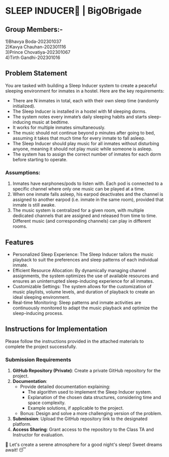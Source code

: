 # SLEEP INDUCER🌙 | BigOBrigade

## Group Members:-

1)Bhavya Boda-202301037                                                                                                                                             
2)Kavya Chauhan-202301116                                                                                                                                         
3)Prince Chovatiya-202301067                                                                                                                                    
4)Tirth Gandhi-202301016

## Problem Statement

You are tasked with building a Sleep Inducer system to create a peaceful sleeping environment for inmates in a hostel. Here are the key requirements:

- There are N inmates in total, each with their own sleep time (randomly initialized).
- The Sleep Inducer is installed in a hostel with M sleeping dorms.
- The system notes every inmate’s daily sleeping habits and starts sleep-inducing music at bedtime.
- It works for multiple inmates simultaneously.
- The music should not continue beyond p minutes after going to bed, assuming it takes that much time for every inmate to fall asleep.
- The Sleep Inducer should play music for all inmates without disturbing anyone, meaning it should not play music while someone is asleep.
- The system has to assign the correct number of inmates for each dorm before starting to operate.

### Assumptions:
1. Inmates have earphones/pods to listen with. Each pod is connected to a specific channel where only one music can be played at a time.
2. When one inmate falls asleep, his earpod deactivates and the channel is assigned to another earpod (i.e. inmate in the same room), provided that inmate is still awake.
3. The music system is centralized for a given room, with multiple dedicated channels that are assigned and released from time to time. Different music (and corresponding channels) can play in different rooms.

## Features

- Personalized Sleep Experience: The Sleep Inducer tailors the music playback to suit the preferences and sleep patterns of each individual inmate.
- Efficient Resource Allocation: By dynamically managing channel assignments, the system optimizes the use of available resources and ensures an uninterrupted sleep-inducing experience for all inmates.
- Customizable Settings: The system allows for the customization of music playlists, volume levels, and duration of playback to create an ideal sleeping environment.
- Real-time Monitoring: Sleep patterns and inmate activities are continuously monitored to adapt the music playback and optimize the sleep-inducing process.

## Instructions for Implementation

Please follow the instructions provided in the attached materials to complete the project successfully.

### Submission Requirements

1. **GitHub Repository (Private)**: Create a private GitHub repository for the project.
2. **Documentation**:
   - Provide detailed documentation explaining:
     - The algorithm used to implement the Sleep Inducer system.
     - Explanation of the chosen data structures, considering time and space complexity.
     - Example solutions, if applicable to the project.
   - Bonus: Design and solve a more challenging version of the problem.
3. **Submission**: Upload the GitHub repository link to the designated platform.
4. **Access Sharing**: Grant access to the repository to the Class TA and Instructor for evaluation.

🚀 Let's create a serene atmosphere for a good night's sleep! Sweet dreams await! 😴
